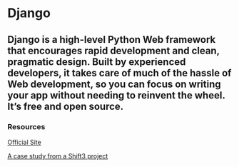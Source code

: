 # Django

## Django is a high-level Python Web framework that encourages rapid development and clean, pragmatic design. Built by experienced developers, it takes care of much of the hassle of Web development, so you can focus on writing your app without needing to reinvent the wheel. It’s free and open source.

### Resources

[Official Site](https://www.djangoproject.com/)

[A case study from a Shift3 project](./lessons-learned-from-ultra-gro-deployment.md)
